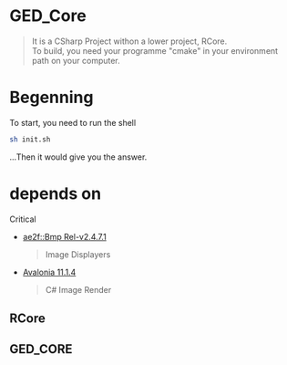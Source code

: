 # GED_Core
> It is a CSharp Project withon a lower project, RCore.  
> To build, you need your programme "cmake" in your environment path on your computer.

# Begenning
To start, you need to run the shell
```sh
sh init.sh
```

...Then it would give you the answer.

# depends on
Critical
- [ae2f::Bmp Rel-v2.4.7.1](https://github.com/yuisanae2f/ae2f_Bmp/releases/tag/Rel-v2.4.7.1)
	> Image Displayers

- [Avalonia 11.1.4](https://avaloniaui.net/)
	> C# Image Render

## RCore
## GED_CORE